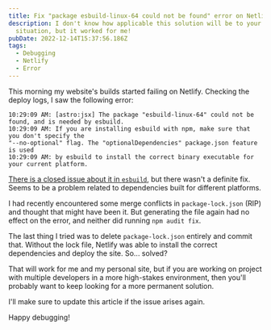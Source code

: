 ```yaml
---
title: Fix "package esbuild-linux-64 could not be found" error on Netlify
description: I don't know how applicable this solution will be to your
  situation, but it worked for me!
pubDate: 2022-12-14T15:37:56.186Z
tags:
  - Debugging
  - Netlify
  - Error
---
```

This morning my website's builds started failing on Netlify. Checking the deploy logs, I saw the following error:

```
10:29:09 AM: [astro:jsx] The package "esbuild-linux-64" could not be found, and is needed by esbuild.
10:29:09 AM: If you are installing esbuild with npm, make sure that you don't specify the
"--no-optional" flag. The "optionalDependencies" package.json feature is used
10:29:09 AM: by esbuild to install the correct binary executable for your current platform.
```

[There is a closed issue about it in `esbuild`](https://github.com/evanw/esbuild/issues/1819), but there wasn't a definite fix. Seems to be a problem related to dependencies built for different platforms.

I had recently encountered some merge conflicts in `package-lock.json` (RIP) and thought that might have been it. But generating the file again had no effect on the error, and neither did running `npm audit fix`.

The last thing I tried was to delete `package-lock.json` entirely and commit that. Without the lock file, Netlify was able to install the correct dependencies and deploy the site. So... solved?

That will work for me and my personal site, but if you are working on project with multiple developers in a more high-stakes environment, then you'll probably want to keep looking for a more permanent solution.

I'll make sure to update this article if the issue arises again.

Happy debugging!